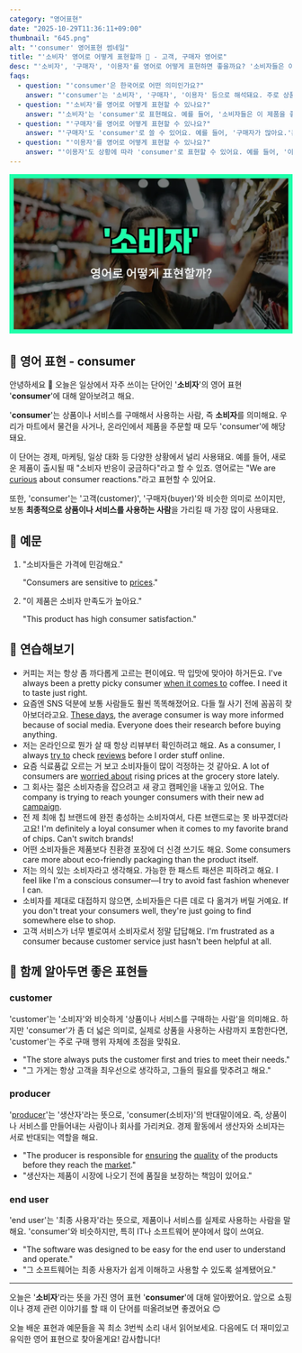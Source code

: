 ```yaml
---
category: "영어표현"
date: "2025-10-29T11:36:11+09:00"
thumbnail: "645.png"
alt: "'consumer' 영어표현 썸네일"
title: "'소비자' 영어로 어떻게 표현할까 🛒 - 고객, 구매자 영어로"
desc: "'소비자', '구매자', '이용자'를 영어로 어떻게 표현하면 좋을까요? '소비자들은 이 제품을 좋아해요.', '구매자가 많아요.' 등을 영어로 표현하는 법을 배워봅시다. 다양한 예문을 통해서 연습하고 본인의 표현으로 만들어 보세요."
faqs: 
  - question: "'consumer'은 한국어로 어떤 의미인가요?"
    answer: "'consumer'는 '소비자', '구매자', '이용자' 등으로 해석돼요. 주로 상품이나 서비스를 사용하는 사람을 뜻해요."
  - question: "'소비자'를 영어로 어떻게 표현할 수 있나요?"
    answer: "'소비자'는 'consumer'로 표현해요. 예를 들어, '소비자들은 이 제품을 좋아해요.'는 'Consumers like this product.'라고 해요."
  - question: "'구매자'를 영어로 어떻게 표현할 수 있나요?"
    answer: "'구매자'도 'consumer'로 쓸 수 있어요. 예를 들어, '구매자가 많아요.'는 'There are many consumers.'라고 말해요."
  - question: "'이용자'를 영어로 어떻게 표현할 수 있나요?"
    answer: "'이용자'도 상황에 따라 'consumer'로 표현할 수 있어요. 예를 들어, '이용자들이 서비스를 만족해해요.'는 'Consumers are satisfied with the service.'라고 해요."
---
```


!['consumer' 영어표현](./645.png)

## 🌟 영어 표현 - consumer

안녕하세요 👋 오늘은 일상에서 자주 쓰이는 단어인 '**소비자**'의 영어 표현 '**consumer**'에 대해 알아보려고 해요.

'**consumer**'는 상품이나 서비스를 구매해서 사용하는 사람, 즉 **소비자**를 의미해요. 우리가 마트에서 물건을 사거나, 온라인에서 제품을 주문할 때 모두 'consumer'에 해당돼요.

이 단어는 경제, 마케팅, 일상 대화 등 다양한 상황에서 널리 사용돼요. 예를 들어, 새로운 제품이 출시될 때 "소비자 반응이 궁금하다"라고 할 수 있죠. 영어로는 "We are [curious](/blog/in-english/327.curious/) about consumer reactions."라고 표현할 수 있어요.

또한, 'consumer'는 '고객(customer)', '구매자(buyer)'와 비슷한 의미로 쓰이지만, 보통 **최종적으로 상품이나 서비스를 사용하는 사람**을 가리킬 때 가장 많이 사용돼요.

## 📖 예문

1. "소비자들은 가격에 민감해요."

   "Consumers are sensitive to [prices](/blog/in-english/640.price/)."

2. "이 제품은 소비자 만족도가 높아요."

   "This product has high consumer satisfaction."



## 💬 연습해보기

<ul data-interactive-list>

  <li data-interactive-item>
    <span data-toggler>커피는 저는 항상 좀 까다롭게 고르는 편이에요. 딱 입맛에 맞아야 하거든요.</span>
    <span data-answer>I've always been a pretty picky consumer <a href="/blog/in-english/269.when-it-comes-to/">when it comes to</a> coffee. I need it to taste just right.</span>
  </li>

  <li data-interactive-item>
    <span data-toggler>요즘엔 SNS 덕분에 보통 사람들도 훨씬 똑똑해졌어요. 다들 뭘 사기 전에 꼼꼼히 찾아보더라고요.</span>
    <span data-answer><a href="/blog/in-english/417.these-days/">These days</a>, the average consumer is way more informed because of social media. Everyone does their research before buying anything.</span>
  </li>

  <li data-interactive-item>
    <span data-toggler>저는 온라인으로 뭔가 살 때 항상 리뷰부터 확인하려고 해요.</span>
    <span data-answer>As a consumer, I always <a href="/blog/in-english/117.try-to/">try to</a> check <a href="/blog/in-english/251.review/">reviews</a> before I order stuff online.</span>
  </li>

  <li data-interactive-item>
    <span data-toggler>요즘 식료품값 오르는 거 보고 소비자들이 많이 걱정하는 것 같아요.</span>
    <span data-answer>A lot of consumers are <a href="/blog/in-english/209.worry-about/">worried about</a> rising prices at the grocery store lately.</span>
  </li>

  <li data-interactive-item>
    <span data-toggler>그 회사는 젊은 소비자층을 잡으려고 새 광고 캠페인을 내놓고 있어요.</span>
    <span data-answer>The company is trying to reach younger consumers with their new ad <a href="/blog/in-english/617.campaign/">campaign</a>.</span>
  </li>

  <li data-interactive-item>
    <span data-toggler>전 제 최애 칩 브랜드에 완전 충성하는 소비자여서, 다른 브랜드로는 못 바꾸겠더라고요!</span>
    <span data-answer>I'm definitely a loyal consumer when it comes to my favorite brand of chips. Can't switch brands!</span>
  </li>

  <li data-interactive-item>
    <span data-toggler>어떤 소비자들은 제품보다 친환경 포장에 더 신경 쓰기도 해요.</span>
    <span data-answer>Some consumers care more about eco-friendly packaging than the product itself.</span>
  </li>

  <li data-interactive-item>
    <span data-toggler>저는 의식 있는 소비자라고 생각해요. 가능한 한 패스트 패션은 피하려고 해요.</span>
    <span data-answer>I feel like I'm a conscious consumer—I try to avoid fast fashion whenever I can.</span>
  </li>

  <li data-interactive-item>
    <span data-toggler>소비자를 제대로 대접하지 않으면, 소비자들은 다른 데로 다 옮겨가 버릴 거예요.</span>
    <span data-answer>If you don't treat your consumers well, they're just going to find somewhere else to shop.</span>
  </li>

  <li data-interactive-item>
    <span data-toggler>고객 서비스가 너무 별로여서 소비자로서 정말 답답해요.</span>
    <span data-answer>I'm frustrated as a consumer because customer service just hasn't been helpful at all.</span>
  </li>

</ul>

## 🤝 함께 알아두면 좋은 표현들

### customer

'customer'는 '소비자'와 비슷하게 '상품이나 서비스를 구매하는 사람'을 의미해요. 하지만 'consumer'가 좀 더 넓은 의미로, 실제로 상품을 사용하는 사람까지 포함한다면, 'customer'는 주로 구매 행위 자체에 초점을 맞춰요.

- "The store always puts the customer first and tries to meet their needs."
- "그 가게는 항상 고객을 최우선으로 생각하고, 그들의 필요를 맞추려고 해요."

### producer

'[producer](/blog/in-english/646.producer/)'는 '생산자'라는 뜻으로, 'consumer(소비자)'의 반대말이에요. 즉, 상품이나 서비스를 만들어내는 사람이나 회사를 가리켜요. 경제 활동에서 생산자와 소비자는 서로 반대되는 역할을 해요.

- "The producer is responsible for [ensuring](/blog/in-english/356.ensure/) the [quality](/blog/in-english/304.quality/) of the products before they reach the [market](/blog/in-english/641.market/)."
- "생산자는 제품이 시장에 나오기 전에 품질을 보장하는 책임이 있어요."

### end user

'end user'는 '최종 사용자'라는 뜻으로, 제품이나 서비스를 실제로 사용하는 사람을 말해요. 'consumer'와 비슷하지만, 특히 IT나 소프트웨어 분야에서 많이 쓰여요.

- "The software was designed to be easy for the end user to understand and operate."
- "그 소프트웨어는 최종 사용자가 쉽게 이해하고 사용할 수 있도록 설계됐어요."

---

오늘은 '**소비자**'라는 뜻을 가진 영어 표현 '**consumer**'에 대해 알아봤어요. 앞으로 쇼핑이나 경제 관련 이야기를 할 때 이 단어를 떠올려보면 좋겠어요 😊

오늘 배운 표현과 예문들을 꼭 최소 3번씩 소리 내서 읽어보세요. 다음에도 더 재미있고 유익한 영어 표현으로 찾아올게요! 감사합니다!

